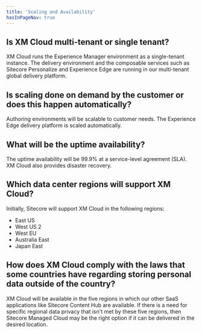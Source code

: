 ```yaml
---
title: 'Scaling and Availability'
hasInPageNav: true
---
```


## Is XM Cloud multi-tenant or single tenant?
XM Cloud runs the Experience Manager environment as a single-tenant instance. The delivery environment and the composable services such as Sitecore Personalize and Experience Edge are running in our multi-tenant global delivery platform.

## Is scaling done on demand by the customer or does this happen automatically?
Authoring environments will be scalable to customer needs. The Experience Edge delivery platform is scaled automatically.

## What will be the uptime availability?
The uptime availability will be 99.9% at a service-level agreement (SLA). XM Cloud also provides disaster recovery.

## Which data center regions will support XM Cloud?
Initially, Sitecore will support XM Cloud in the following regions:

- East US
- West US 2
- West EU
- Australia East
- Japan East

## How does XM Cloud comply with the laws that some countries have regarding storing personal data outside of the country?
XM Cloud will be available in the five regions in which our other SaaS applications like Sitecore Content Hub are available. If there is a need for specific regional data privacy that isn't met by these five regions, then Sitecore Managed Cloud may be the right option if it can be delivered in the desired location.
